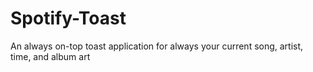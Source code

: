 # Spotify-Toast
An always on-top toast application for always your current song, artist, time, and album art
